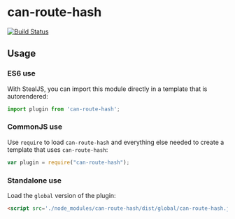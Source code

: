 # can-route-hash

[![Build Status](https://travis-ci.org//can-route-hash.svg?branch=master)](https://travis-ci.org//can-route-hash)



## Usage

### ES6 use

With StealJS, you can import this module directly in a template that is autorendered:

```js
import plugin from 'can-route-hash';
```

### CommonJS use

Use `require` to load `can-route-hash` and everything else
needed to create a template that uses `can-route-hash`:

```js
var plugin = require("can-route-hash");
```

### Standalone use

Load the `global` version of the plugin:

```html
<script src='./node_modules/can-route-hash/dist/global/can-route-hash.js'></script>
```
